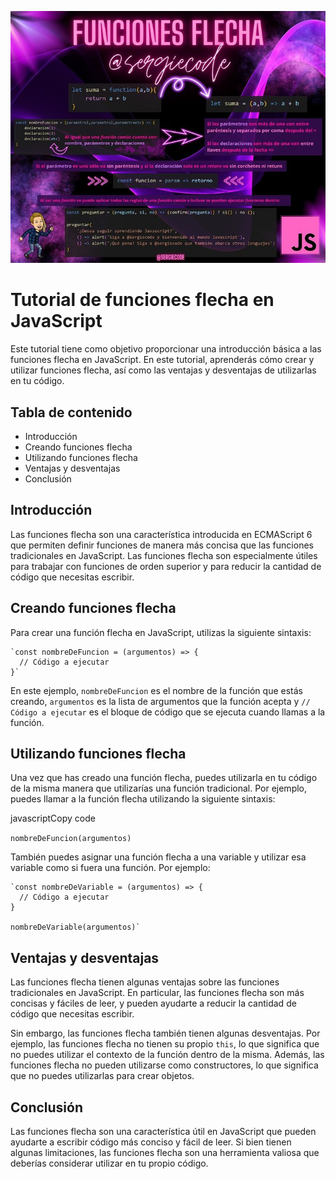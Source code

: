 
![Uso de funciones de flecha en Javascript](https://raw.githubusercontent.com/sergiecode/arrowFunction-tutorial/master/arrowFunction.jpg)

# Tutorial de funciones flecha en JavaScript

Este tutorial tiene como objetivo proporcionar una introducción básica a las funciones flecha en JavaScript. En este tutorial, aprenderás cómo crear y utilizar funciones flecha, así como las ventajas y desventajas de utilizarlas en tu código.

## Tabla de contenido

-   Introducción
-   Creando funciones flecha
-   Utilizando funciones flecha
-   Ventajas y desventajas
-   Conclusión

## Introducción

Las funciones flecha son una característica introducida en ECMAScript 6 que permiten definir funciones de manera más concisa que las funciones tradicionales en JavaScript. Las funciones flecha son especialmente útiles para trabajar con funciones de orden superior y para reducir la cantidad de código que necesitas escribir.

## Creando funciones flecha

Para crear una función flecha en JavaScript, utilizas la siguiente sintaxis:

    `const nombreDeFuncion = (argumentos) => {
      // Código a ejecutar
    }` 

En este ejemplo, `nombreDeFuncion` es el nombre de la función que estás creando, `argumentos` es la lista de argumentos que la función acepta y `// Código a ejecutar` es el bloque de código que se ejecuta cuando llamas a la función.

## Utilizando funciones flecha

Una vez que has creado una función flecha, puedes utilizarla en tu código de la misma manera que utilizarías una función tradicional. Por ejemplo, puedes llamar a la función flecha utilizando la siguiente sintaxis:

javascriptCopy code

`nombreDeFuncion(argumentos)` 

También puedes asignar una función flecha a una variable y utilizar esa variable como si fuera una función. Por ejemplo:

    `const nombreDeVariable = (argumentos) => {
      // Código a ejecutar
    }
    
    nombreDeVariable(argumentos)` 

## Ventajas y desventajas

Las funciones flecha tienen algunas ventajas sobre las funciones tradicionales en JavaScript. En particular, las funciones flecha son más concisas y fáciles de leer, y pueden ayudarte a reducir la cantidad de código que necesitas escribir.

Sin embargo, las funciones flecha también tienen algunas desventajas. Por ejemplo, las funciones flecha no tienen su propio `this`, lo que significa que no puedes utilizar el contexto de la función dentro de la misma. Además, las funciones flecha no pueden utilizarse como constructores, lo que significa que no puedes utilizarlas para crear objetos.

## Conclusión

Las funciones flecha son una característica útil en JavaScript que pueden ayudarte a escribir código más conciso y fácil de leer. Si bien tienen algunas limitaciones, las funciones flecha son una herramienta valiosa que deberías considerar utilizar en tu propio código.
